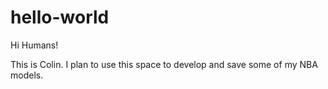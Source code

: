 # hello-world

Hi Humans!

This is Colin. I plan to use this space to develop and save some of my NBA models.
